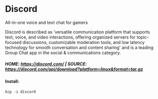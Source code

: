 # Discord

All-in-one voice and text chat for gamers

Discord is described as 'versatile communication platform that supports text, voice, 
and video interactions, offering organized servers for topic-focused discussions, 
customizable moderation tools, and low latency technology for smooth conversation
and content sharing' and is a leading Group Chat app in the social & communications category.

##### HOME: https://discord.com/ | SOURCE: https://discord.com/api/download?platform=linux&format=tar.gz

#### Install:

```
kcp -i discord
```
